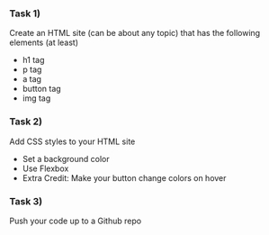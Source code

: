 ### Task 1)
Create an HTML site (can be about any topic) that has the following elements (at least)
-  h1 tag
-  p tag
-  a tag
-  button tag
-  img tag

### Task 2)
Add CSS styles to your HTML site
-  Set a background color
-  Use Flexbox
-  Extra Credit: Make your button change colors on hover

### Task 3)
Push your code up to a Github repo